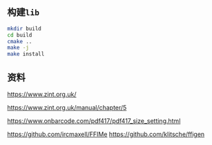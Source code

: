 ## 构建`lib`

```bash
mkdir build
cd build
cmake ..
make -j
make install
```

## 资料

https://www.zint.org.uk/

https://www.zint.org.uk/manual/chapter/5

https://www.onbarcode.com/pdf417/pdf417_size_setting.html

https://github.com/ircmaxell/FFIMe
https://github.com/klitsche/ffigen